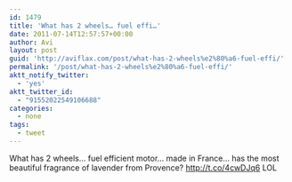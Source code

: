 ```yaml
---
id: 1479
title: 'What has 2 wheels… fuel effi…'
date: 2011-07-14T12:57:57+00:00
author: Avi
layout: post
guid: 'http://aviflax.com/post/what-has-2-wheels%e2%80%a6-fuel-effi/'
permalink: '/post/what-has-2-wheels%e2%80%a6-fuel-effi/'
aktt_notify_twitter:
  - 'yes'
aktt_twitter_id:
  - "91552022549106688"
categories:
  - none
tags:
  - tweet
---
```

What has 2 wheels… fuel efficient motor… made in France… has the most beautiful fragrance of lavender from Provence? <a href="http://t.co/4cwDJq6" rel="nofollow">http://t.co/4cwDJq6</a> LOL